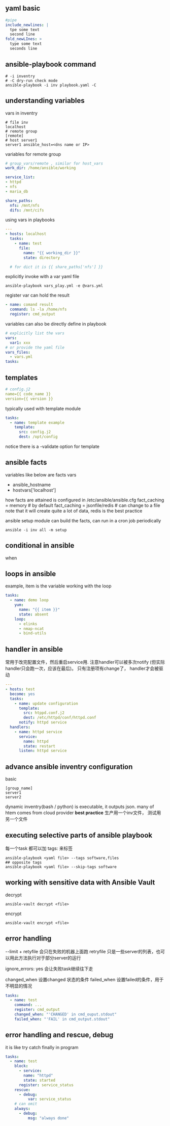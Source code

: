 ## yaml basic
```yaml
#pipe
include_newlines: |
  tpe some text
  second line
fold_newLInes: >
  type some text
  seconds line
```

## ansible-playbook command
```
# -i inventry
# -C dry-run check mode
ansible-playbook -i inv playbook.yaml -C
```

## understanding variables
vars in inventry
```
# file inv
localhost
# remote group
[remote]
# host server1
server1 ansible_host=<dns name or IP>
```

variables for remote group
```yaml
# group_vars/remote , similar for host_vars
work_dir: /home/ansible/working

service_list:
- httpd
- nfs
- maria_db

share_paths:
  nfs: /mnt/nfs
  difs: /mnt/cifs
```

using vars in playbooks
```yaml
---
- hosts: localhost
  tasks:
    - name: test
      file:
        name: "{{ working_dir }}"
        state: directory

  # for dict it is {{ share_paths['nfs'] }}
```

explicitly invoke with a var yaml file
```
ansible-playbook vars_play.yml -e @vars.yml
```

register var can hold the result
```yaml
- name: comand result
  command: ls -la /home/nfs
  register: cmd_output
```

variables can also be directly define in playbook
```yaml
# explicitly list the vars
vars:
  var1: xxx
# or provide the yaml file
vars_files:
  - vars.yml
tasks:
```


## templates
```yaml
# config.j2
name={{ code_name }}
version={{ version }}
```

typically used with template module
```yaml
tasks:
  - name: template example
    template:
      src: config.j2
      dest: /opt/config
```
notice there is a -validate option for template

## ansible facts
variables like below are facts vars
- ansible_hostname
- hostvars['localhost']

how facts are attained is configured in /etc/ansible/ansible.cfg
fact_caching = memory # by default
fact_caching = jsonfile/redis # can change to a file
note that it will create quite a lot of data, redis is the best practice

ansible setup module can build the facts, can run in a cron job periodically
```
ansible -i inv all -m setup
```

## conditional in ansible
when
## loops in ansible
example, item is the variable working with the loop
```yaml
tasks:
  - name: demo loop
    yum: 
      name: "{{ item }}"
      state: absent
    loop:
      - elinks
      - nmap-ncat
      - bind-utils
```

## handler in ansible
常用于改完配置文件，然后重启service用. 注意handler可以被多次notify (但实际handler只会跑一次，应该在最后)。 只有注册项有change了， handler才会被驱动
```yaml
---
- hosts: test
  become: yes
  tasks:
    - name: update configuration
      template:
        src: htppd.conf.j2
        dest: /etc/httpd/conf/httpd.conf
      notify: httpd service
  handlers:
    - name: httpd service
      service: 
        name: httpd
        state: restart
      listen: httpd service
```

## advance ansible inventry configuration
basic
```
[group_name]
server1
server2
```

dynamic inventry(bash / python) is executable, it outputs json. many of htem comes from cloud provider
**best practice**
生产用一个inv文件， 测试用另一个文件

## executing selective parts of ansible playbook
每一个task 都可以加 tags: 来标签

```
ansible-playbook <yaml file> --tags software,files
## opposite tags
ansible-playbook <yaml file> --skip-tags software
```
## working with sensitive data with Ansible Vault

decrypt
```
ansible-vault decrypt <file>
```
encrypt
```
ansible-vault encrypt <file>
```

## error handling
--limit + retyfile 会只在失败的机器上面跑
retryfile 只是一些server的列表，也可以用此方法执行对于部分server的运行

ignore_errors: yes 会让失败task继续往下走

changed_when 设置changed 状态的条件
failed_when 设置failed的条件，用于不明显的情况
```yaml
tasks:
  - name: test
    command: ...
    register: cmd_output
    changed_when: "'CHANGED' in cmd_ouput.stdout"
    failed_when: "'FAIL' in cmd_output.stdout"
```

## error handling and rescue, debug
it is like try catch finally in program
```yaml
tasks:
  - name: test
    block: 
      - service:
        name: "httpd"
        state: started
      register: service_status
    rescue:
      - debug:
          var: service_status
    # can omit
    always:
      - debug: 
          msg: "always done"
```